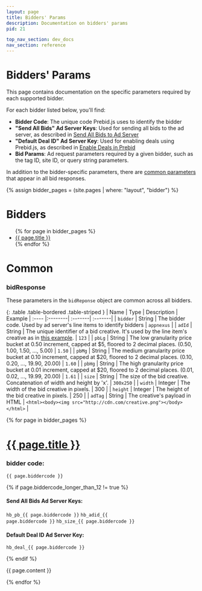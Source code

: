 ```yaml
---
layout: page
title: Bidders' Params
description: Documentation on bidders' params
pid: 21

top_nav_section: dev_docs
nav_section: reference
---
```


<div class="bs-docs-section" markdown="1">

# Bidders' Params

This page contains documentation on the specific parameters required by each supported bidder.

For each bidder listed below, you'll find:

* **Bidder Code**: The unique code Prebid.js uses to identify the bidder
* **"Send All Bids" Ad Server Keys**: Used for sending all bids to the ad server, as described in [Send All Bids to Ad Server]({{site.github.io}}/blog/send-all-bids-to-adserver)
* **"Default Deal ID" Ad Server Key**: Used for enabling deals using Prebid.js, as described in [Enable Deals in Prebid]({{site.github.url}}/adops/deals.html)
* **Bid Params**: Ad request parameters required by a given bidder, such as the tag ID, site ID, or query string parameters.

In addition to the bidder-specific parameters, there are <a href="#common-bidresponse">common parameters</a> that appear in all bid responses.

{% assign bidder_pages = (site.pages | where: "layout", "bidder") %}

# Bidders

<ul>
{% for page in bidder_pages %}
<li><a href="#{{ page.biddercode }}">{{ page.title }}</a></li>
{% endfor %}
</ul>

</div>

<div class="bs-docs-section" markdown="1">

# Common

<a name="common-bidresponse"></a>

### bidResponse

These parameters in the `bidReponse` object are common across all bidders.


{: .table .table-bordered .table-striped }
|   Name |   Type | Description | Example
| :----  |:--------| :-------| :-------|
| `bidder` | String | The bidder code. Used by ad server's line items to identify bidders | `appnexus` |
| `adId` | String |  The unique identifier of a bid creative. It's used by the line item's creative as in [this example](adops.html#creative-setup). | `123` |
| `pbLg` | String | The low granularity price bucket at 0.50 increment, capped at $5, floored to 2 decimal places. (0.50, 1.00, 1.50, ..., 5.00) | `1.50` |
| `pbMg` | String | The medium granularity price bucket at 0.10 increment, capped at $20, floored to 2 decimal places. (0.10, 0.20, ..., 19.90, 20.00) | `1.60` |
| `pbHg` | String | The high granularity price bucket at 0.01 increment, capped at $20, floored to 2 decimal places. (0.01, 0.02, ..., 19.99, 20.00) | `1.61` |
| `size` | String | The size of the bid creative. Concatenation of width and height by 'x'. | `300x250` |
| `width` |	Integer |	The width of the bid creative in pixels. |	300 |
| `height` |	Integer |	The height of the bid creative in pixels. |	250 |
| `adTag` | String | The creative's payload in HTML | `<html><body><img src="http://cdn.com/creative.png"></body></html>` |

</div>


{% for page in bidder_pages %}

<div class="bs-docs-section" markdown="1">

<h1><a name="{{ page.biddercode }}" href="bidders/{{ page.biddercode }}.html" target="_blank">{{ page.title }}</a></h1>

<h3>bidder code:</h3>

<code>{{ page.biddercode }}</code>

{% if page.biddercode_longer_than_12 != true %}

<h4> Send All Bids Ad Server Keys: </h4>

<code>hb_pb_{{ page.biddercode }}</code>
<code>hb_adid_{{ page.biddercode }}</code>
<code>hb_size_{{ page.biddercode }}</code>

<h4> Default Deal ID Ad Server Key: </h4>
<code>hb_deal_{{ page.biddercode }}</code>

{% endif %}

{{ page.content }}
</div>

{% endfor %}




<!--
<div class="bs-docs-section" markdown="1">
#Amazon

###bidder code:
`amazon`

###bid params

{: .table .table-bordered .table-striped }
| Name | Scope | Description | Example |
| :--- | :---- | :---------- | :------ |
| `aid` | required | The site ID for Amazon. | "1234" |

###bidResponse (bidder specific)

{: .table .table-bordered .table-striped }
| Name | Type | Description | Example |
| :--- | :---- | :---------- | :------ |
| `keys` | Array of strings | Amazon's keys | `["a3x2p10", "a1x6p11"]` |

<a name="amazon-caveats"></a>

###Caveats

Prebid.js sends separate key-value targeting for Amazon, because only the obfuscated price is returned. Please follow Amazon's instructions to setup line items and creatives in your ad server.

 Just one `ad unit` is required for this bidder, unlike other bidders where you specify a configuration for each ad unit.

###Default bidder settings

{% highlight js %}
{
	adserverTargeting: [{
		key: "amznslots",
		val: function (bidResponse) {
			return bidResponse.keys;
		}
	}]
}

{% endhighlight %}


</div>

-->
